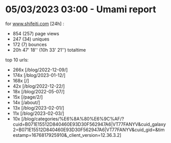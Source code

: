 # 05/03/2023 03:00 - Umami report
for www.shifeiti.com [24h] :

 - 854 (257) page views
 - 247 (34) uniques
 - 172 (7) bounces
 - 20h 47' 18'' (10h 33' 21'') totaltime


top 10 urls:
 - 266x [/blog/2022-12-09/]
 - 174x [/blog/2023-01-12/]
 - 168x [/]
 - 42x [/blog/2022-12-22/]
 - 18x [/blog/2022-05-07/]
 - 15x [/page/2/]
 - 14x [/about/]
 - 13x [/blog/2023-02-01/]
 - 11x [/blog/2023-02-03/]
 - 10x [/blog/categories/%E6%8A%80%E6%9C%AF/?cuid=B071E15512D840460E93D30F562947A6|VT77FANYV&cuid_galaxy2=B071E15512D840460E93D30F562947A6|VT77FANYV&cuid_gid=&timestamp=1676817925910&_client_version=12.36.3.2]


